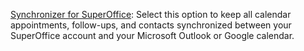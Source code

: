 <!-- markdownlint-disable-file MD041 -->
[Synchronizer for SuperOffice][1]: Select this option to keep all calendar appointments, follow-ups, and contacts synchronized between your SuperOffice account and your Microsoft Outlook or Google calendar.

<!-- Referenced links -->
[1]: https://appstore.superoffice.com/infobridge-software-b-v-/synchronizer-for-superoffice
